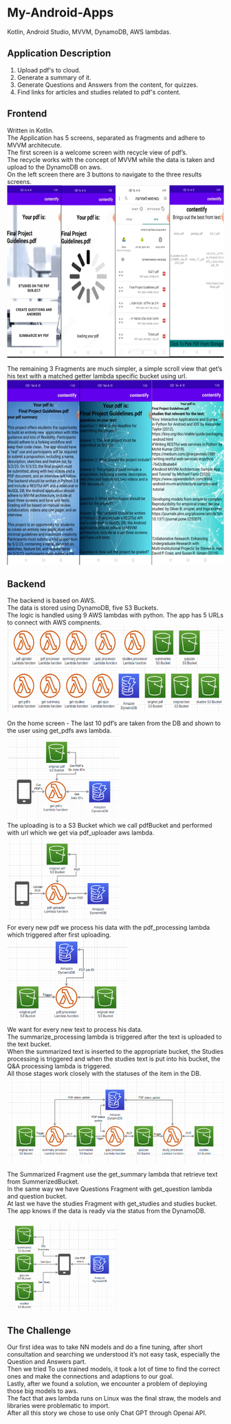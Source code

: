 # My-Android-Apps
Kotlin, Android Studio, MVVM, DynamoDB, AWS lambdas.


## Application Description
1) Upload pdf's to cloud.
2) Generate a summary of it.
3) Generate Questions and Answers from the content, for quizzes.
4) Find links for articles and studies related to pdf's content.


## Frontend
Written in Kotlin.<br/>
The Application has 5 screens, separated as fragments and adhere to MVVM architecute.<br/>
The first screen is a welcome screen with recycle view
of pdf’s.<br/>
The recycle works with the concept of MVVM while the data is taken and
upload to the DynamoDB on aws.<br/>
On the left screen there are 3 buttons to navigate to the three results screens.<br/>
<img
  src="images/home_series.jpg"
  title="4 Fragments connected to pdf handeling"
  style="display: inline-block; margin: 0 auto;" width="808" height="400"><br/>

The remaining 3 Fragments are much simpler, a simple scroll view that get’s his text
with a matched getter lambda specific bucket using url.<br/>
<img
  src="images/combined logc.png"
  style="display: inline-block; margin: 0 auto;" width="579" height="430"><br/>

## Backend
The backend is based on AWS.<br/>
The data is stored using DynamoDB, five S3 Buckets.<br/>
The logic is handled using 9 AWS lambdas with python.
The app has 5 URLs to connect with AWS compnents.
<br/><img
  src="images/AWS components review.png"
  style="display: inline-block; margin: 0 auto;" width="600" height="200"><br/>

On the home screen - The last 10 pdf’s are taken from the DB and shown
to the user using get_pdfs aws lambda.
<br/><img
  src="images/Get pdfs.png"
  style="display: inline-block; margin: 0 auto;" width="260" height="200"><br/>
The uploading is to a S3 Bucket which we call pdfBucket and performed with url which we get via pdf_uploader aws lambda.
<br/><img
  src="images/PDF uploader.png"
  style="display: inline-block; margin: 0 auto;" width="260" height="200"><br/>
For every new pdf we process his data with the pdf_processing lambda which triggered after first uploading.
<br/><img
  src="images/PDF process.png"
  style="display: inline-block; margin: 0 auto;" width="280" height="200"><br/>
We want for every new text to process his data.<br/>
The summarize_processing lambda is triggered after the text is uploaded to the text bucket.<br/>
When the summarized text is inserted to the appropriate bucket, the Studies processing
is triggered and when the studies text is put into his bucket, the Q&A processing lambda
is triggered.<br/>All those stages work closely with the statuses of the item in the DB.
<br/><img
  src="images/Logic Process.png"
  style="display: inline-block; margin: 0 auto;" width="520" height="200"><br/>

The Summarized Fragment use the get_summary lambda that retrieve text from SummerizedBucket.<br/>
In the same way we have Questions Fragment with get_question lambda and question bucket.<br/>
At last we have the studies Fragment with get_studies and studies bucket.<br/>
The app knows if the data is ready via the status from the DynamoDB.<br/>
<br/><img
  src="images/Gets logic.png"
  style="display: inline-block; margin: 0 auto;" width="255" height="207"><br/>


## The Challenge
Our first idea was to take NN models and do a fine tuning, after short
consultation and searching we understood it’s not easy task, especially the Question
and Answers part.<br/>
Then we tried To use trained models, it took a lot of time to find the
correct ones and make the connections and adaptions to our goal.<br/>
Lastly, after we found a solution, we encounter a problem of deploying those big models to aws.<br/>
The fact that aws lambda runs on Linux was the final straw, the models and libraries were
problematic to import.<br/>
After all this story we chose to use only Chat GPT through Openai API.
